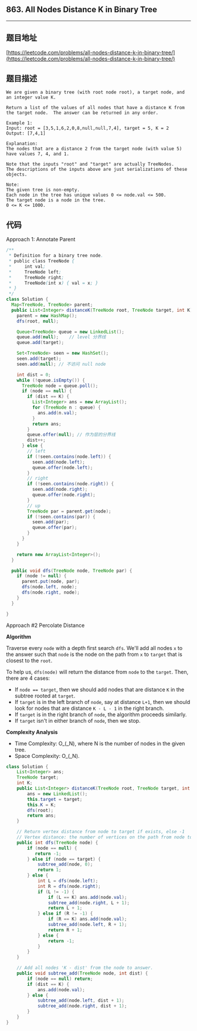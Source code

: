 ## 863. All Nodes Distance K in Binary Tree

----
## 题目地址

[https://leetcode.com/problems/all-nodes-distance-k-in-binary-tree/](https://leetcode.com/problems/all-nodes-distance-k-in-binary-tree/)

## 题目描述

```text
We are given a binary tree (with root node root), a target node, and an integer value K.

Return a list of the values of all nodes that have a distance K from the target node.  The answer can be returned in any order.

Example 1:
Input: root = [3,5,1,6,2,0,8,null,null,7,4], target = 5, K = 2
Output: [7,4,1]

Explanation: 
The nodes that are a distance 2 from the target node (with value 5)
have values 7, 4, and 1.

Note that the inputs "root" and "target" are actually TreeNodes.
The descriptions of the inputs above are just serializations of these objects.

Note:
The given tree is non-empty.
Each node in the tree has unique values 0 <= node.val <= 500.
The target node is a node in the tree.
0 <= K <= 1000.
```

## 代码

Approach 1: Annotate Parent

```java
/**
 * Definition for a binary tree node.
 * public class TreeNode {
 *     int val;
 *     TreeNode left;
 *     TreeNode right;
 *     TreeNode(int x) { val = x; }
 * }
 */
class Solution {
  Map<TreeNode, TreeNode> parent;
  public List<Integer> distanceK(TreeNode root, TreeNode target, int K) {
    parent = new HashMap();
    dfs(root, null);

    Queue<TreeNode> queue = new LinkedList();
    queue.add(null);    // level 分界线
    queue.add(target);

    Set<TreeNode> seen = new HashSet();
    seen.add(target);
    seen.add(null); // 不访问 null node

    int dist = 0;
    while (!queue.isEmpty()) {
      TreeNode node = queue.poll();
      if (node == null) {
        if (dist == K) {
          List<Integer> ans = new ArrayList();
          for (TreeNode n : queue) {
            ans.add(n.val);
          }
          return ans;
        }
        queue.offer(null); // 作为层的分界线
        dist++;
      } else {
        // left
        if (!seen.contains(node.left)) {
          seen.add(node.left);
          queue.offer(node.left);
        }
        // right
        if (!seen.contains(node.right)) {
          seen.add(node.right);
          queue.offer(node.right);
        }
        // up
        TreeNode par = parent.get(node);
        if (!seen.contains(par)) {
          seen.add(par);
          queue.offer(par);
        }
      }
    }

    return new ArrayList<Integer>();
  }

  public void dfs(TreeNode node, TreeNode par) {
    if (node != null) {
      parent.put(node, par);
      dfs(node.left, node);
      dfs(node.right, node);
    }
  }

}
```

Approach \#2 Percolate Distance

**Algorithm**

Traverse every `node` with a depth first search `dfs`. We'll add all nodes `x` to the answer such that `node` is the node on the path from `x` to `target` that is closest to the `root`.

To help us, `dfs(node)` will return the distance from `node` to the `target`. Then, there are 4 cases:

* If `node == target`, then we should add nodes that are distance `K` in the subtree rooted at `target`.
* If `target` is in the left branch of `node`, say at distance `L+1`, then we should look for nodes that are distance `K - L - 1` in the right branch.
* If `target` is in the right branch of `node`, the algorithm proceeds similarly.
* If `target` isn't in either branch of `node`, then we stop.

**Complexity Analysis**

* Time Complexity: O_\(_N\), where N is the number of nodes in the given tree.
* Space Complexity: O_\(_N\).

```java
class Solution {
    List<Integer> ans;
    TreeNode target;
    int K;
    public List<Integer> distanceK(TreeNode root, TreeNode target, int K) {
        ans = new LinkedList();
        this.target = target;
        this.K = K;
        dfs(root);
        return ans;
    }

    // Return vertex distance from node to target if exists, else -1
    // Vertex distance: the number of vertices on the path from node to target
    public int dfs(TreeNode node) {
        if (node == null) {
           return -1;
        } else if (node == target) {
            subtree_add(node, 0);
            return 1;
        } else {
            int L = dfs(node.left);
            int R = dfs(node.right);
            if (L != -1) {
                if (L == K) ans.add(node.val);
                subtree_add(node.right, L + 1);
                return L + 1;
            } else if (R != -1) {
                if (R == K) ans.add(node.val);
                subtree_add(node.left, R + 1);
                return R + 1;
            } else {
                return -1;
            }
        }
    }

    // Add all nodes 'K - dist' from the node to answer.
    public void subtree_add(TreeNode node, int dist) {
        if (node == null) return;
        if (dist == K) {
            ans.add(node.val);
        } else {
            subtree_add(node.left, dist + 1);
            subtree_add(node.right, dist + 1);
        }
    }
}
```

